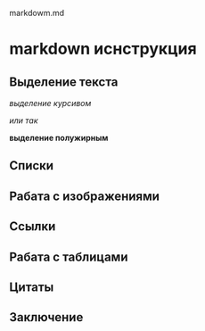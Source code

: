 markdowm.md

# markdown иснструкция

## Выделение текста

*выделение курсивом*

_или так_


**выделение полужирным**

## Списки

## Рабата с изображениями

## Ссылки

## Рабата с таблицами

## Цитаты

## Заключение